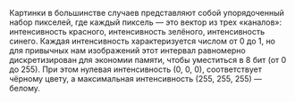 Картинки в большинстве случаев представляют собой упорядоченный набор пикселей, где каждый пиксель — это вектор из трех «каналов»: интенсивность красного, интенсивность зелёного, интенсивность синего. Каждая интенсивность характеризуется числом от 0 до 1, но для привычных нам изображений этот интервал равномерно дискретизирован для экономии памяти, чтобы уместиться в 8 бит (от 0 до 255). При этом нулевая интенсивность (0, 0, 0), соответствует чёрному цвету, а максимальная интенсивность (255, 255, 255) — белому.